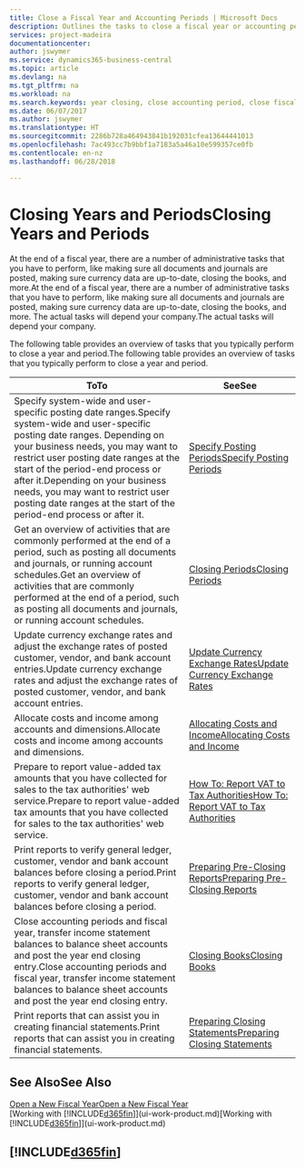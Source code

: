 ```yaml
---
title: Close a Fiscal Year and Accounting Periods | Microsoft Docs
description: Outlines the tasks to close a fiscal year or accounting period, for example, making sure documents and journals are posted and verifying bank balances.
services: project-madeira
documentationcenter: 
author: jswymer
ms.service: dynamics365-business-central
ms.topic: article
ms.devlang: na
ms.tgt_pltfrm: na
ms.workload: na
ms.search.keywords: year closing, close accounting period, close fiscal year, bank account detailed trial balance
ms.date: 06/07/2017
ms.author: jswymer
ms.translationtype: HT
ms.sourcegitcommit: 2286b728a464943841b192031cfea13644441013
ms.openlocfilehash: 7ac493cc7b9bbf1a7183a5a46a10e599357ce0fb
ms.contentlocale: en-nz
ms.lasthandoff: 06/28/2018

---
```

# <a name="closing-years-and-periods"></a><span data-ttu-id="0a62a-103">Closing Years and Periods</span><span class="sxs-lookup"><span data-stu-id="0a62a-103">Closing Years and Periods</span></span>
<span data-ttu-id="0a62a-104">At the end of a fiscal year, there are a number of administrative tasks that you have to perform, like making sure all documents and journals are posted, making sure currency data are up-to-date, closing the books, and more.</span><span class="sxs-lookup"><span data-stu-id="0a62a-104">At the end of a fiscal year, there are a number of administrative tasks that you have to perform, like making sure all documents and journals are posted, making sure currency data are up-to-date, closing the books, and more.</span></span> <span data-ttu-id="0a62a-105">The actual tasks will depend your company.</span><span class="sxs-lookup"><span data-stu-id="0a62a-105">The actual tasks will depend your company.</span></span>

<span data-ttu-id="0a62a-106">The following table provides an overview of tasks that you typically perform to close a year and period.</span><span class="sxs-lookup"><span data-stu-id="0a62a-106">The following table provides an overview of tasks that you typically perform to close a year and period.</span></span>

| <span data-ttu-id="0a62a-107">To</span><span class="sxs-lookup"><span data-stu-id="0a62a-107">To</span></span> | <span data-ttu-id="0a62a-108">See</span><span class="sxs-lookup"><span data-stu-id="0a62a-108">See</span></span> |
| --- | --- |
| <span data-ttu-id="0a62a-109">Specify system-wide and user-specific posting date ranges.</span><span class="sxs-lookup"><span data-stu-id="0a62a-109">Specify system-wide and user-specific posting date ranges.</span></span> <span data-ttu-id="0a62a-110">Depending on your business needs, you may want to restrict user posting date ranges at the start of the period-end process or after it.</span><span class="sxs-lookup"><span data-stu-id="0a62a-110">Depending on your business needs, you may want to restrict user posting date ranges at the start of the period-end process or after it.</span></span> |[<span data-ttu-id="0a62a-111">Specify Posting Periods</span><span class="sxs-lookup"><span data-stu-id="0a62a-111">Specify Posting Periods</span></span>](finance-how-specify-posting-periods.md) |
| <span data-ttu-id="0a62a-112">Get an overview of activities that are commonly performed at the end of a period, such as posting all documents and journals, or running account schedules.</span><span class="sxs-lookup"><span data-stu-id="0a62a-112">Get an overview of activities that are commonly performed at the end of a period, such as posting all documents and journals, or running account schedules.</span></span> |[<span data-ttu-id="0a62a-113">Closing Periods</span><span class="sxs-lookup"><span data-stu-id="0a62a-113">Closing Periods</span></span>](year-how-complete-period-end-processes.md) |
| <span data-ttu-id="0a62a-114">Update currency exchange rates and adjust the exchange rates of posted customer, vendor, and bank account entries.</span><span class="sxs-lookup"><span data-stu-id="0a62a-114">Update currency exchange rates and adjust the exchange rates of posted customer, vendor, and bank account entries.</span></span> |[<span data-ttu-id="0a62a-115">Update Currency Exchange Rates</span><span class="sxs-lookup"><span data-stu-id="0a62a-115">Update Currency Exchange Rates</span></span>](finance-how-update-currencies.md) |
| <span data-ttu-id="0a62a-116">Allocate costs and income among accounts and dimensions.</span><span class="sxs-lookup"><span data-stu-id="0a62a-116">Allocate costs and income among accounts and dimensions.</span></span> |[<span data-ttu-id="0a62a-117">Allocating Costs and Income</span><span class="sxs-lookup"><span data-stu-id="0a62a-117">Allocating Costs and Income</span></span>](year-allocate-costs-income.md) |
| <span data-ttu-id="0a62a-118">Prepare to report value-added tax amounts that you have collected for sales to the tax authorities' web service.</span><span class="sxs-lookup"><span data-stu-id="0a62a-118">Prepare to report value-added tax amounts that you have collected for sales to the tax authorities' web service.</span></span> |[<span data-ttu-id="0a62a-119">How To: Report VAT to Tax Authorities</span><span class="sxs-lookup"><span data-stu-id="0a62a-119">How To: Report VAT to Tax Authorities</span></span>](finance-how-report-vat.md)|
| <span data-ttu-id="0a62a-120">Print reports to verify general ledger, customer, vendor and bank account balances before closing a period.</span><span class="sxs-lookup"><span data-stu-id="0a62a-120">Print reports to verify general ledger, customer, vendor and bank account balances before closing a period.</span></span> |[<span data-ttu-id="0a62a-121">Preparing Pre-Closing Reports</span><span class="sxs-lookup"><span data-stu-id="0a62a-121">Preparing Pre-Closing Reports</span></span>](year-prepare-preclose-reports.md) |
| <span data-ttu-id="0a62a-122">Close accounting periods and fiscal year, transfer income statement balances to balance sheet accounts and post the year end closing entry.</span><span class="sxs-lookup"><span data-stu-id="0a62a-122">Close accounting periods and fiscal year, transfer income statement balances to balance sheet accounts and post the year end closing entry.</span></span> |[<span data-ttu-id="0a62a-123">Closing Books</span><span class="sxs-lookup"><span data-stu-id="0a62a-123">Closing Books</span></span>](year-close-books.md) |
| <span data-ttu-id="0a62a-124">Print reports that can assist you in creating financial statements.</span><span class="sxs-lookup"><span data-stu-id="0a62a-124">Print reports that can assist you in creating financial statements.</span></span> |[<span data-ttu-id="0a62a-125">Preparing Closing Statements</span><span class="sxs-lookup"><span data-stu-id="0a62a-125">Preparing Closing Statements</span></span>](year-prepare-close-statement.md) |

## <a name="see-also"></a><span data-ttu-id="0a62a-126">See Also</span><span class="sxs-lookup"><span data-stu-id="0a62a-126">See Also</span></span>
[<span data-ttu-id="0a62a-127">Open a New Fiscal Year</span><span class="sxs-lookup"><span data-stu-id="0a62a-127">Open a New Fiscal Year</span></span>](finance-how-open-new-fiscal-year.md)  
<span data-ttu-id="0a62a-128">[Working with [!INCLUDE[d365fin](includes/d365fin_md.md)]](ui-work-product.md)</span><span class="sxs-lookup"><span data-stu-id="0a62a-128">[Working with [!INCLUDE[d365fin](includes/d365fin_md.md)]](ui-work-product.md)</span></span>

## [!INCLUDE[d365fin](includes/free_trial_md.md)]  
 

